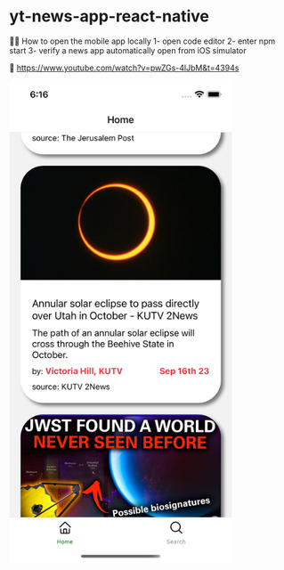 # yt-news-app-react-native

👩‍💻 How to open the mobile app locally
1- open code editor
2- enter npm start
3- verify a news app automatically open from iOS simulator

🎥 https://www.youtube.com/watch?v=pwZGs-4lJbM&t=4394s

<img src="image-1.png" width=400>